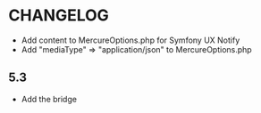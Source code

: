 CHANGELOG
=========

 * Add content to MercureOptions.php for Symfony UX Notify
 * Add "mediaType" => "application/json" to MercureOptions.php

5.3
---

 * Add the bridge
